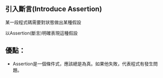 ## 引入斷言(Introduce Assertion)

某一段程式碼需要對狀態做出某種假設

以Assertion(斷言)明確表現這種假設

## 優點：
* Assertion是一個條件式，應該總是為真。如果他失敗，代表程式有發生問題。




